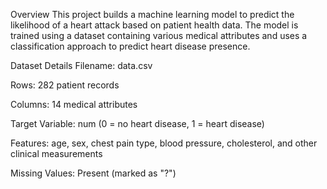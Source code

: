 Overview
This project builds a machine learning model to predict the likelihood of a heart attack based on patient health data. The model is trained using a dataset containing various medical attributes and uses a classification approach to predict heart disease presence.

Dataset Details
Filename: data.csv

Rows: 282 patient records

Columns: 14 medical attributes

Target Variable: num (0 = no heart disease, 1 = heart disease)

Features: age, sex, chest pain type, blood pressure, cholesterol, and other clinical measurements

Missing Values: Present (marked as "?")
